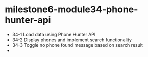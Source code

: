 # milestone6-module34-phone-hunter-api

- 34-1 Load data using Phone Hunter API
- 34-2 Display phones and implement search functionality
- 34-3 Toggle no phone found message based on search result
-
